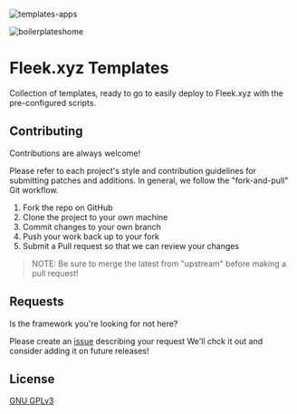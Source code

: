 ![templates-apps](https://user-images.githubusercontent.com/73345016/215175389-6a18dcf2-07fb-4929-bc3c-47e27b6fb2bb.png)

![boilerplateshome](https://user-images.githubusercontent.com/73345016/215175327-fa4c50ca-488e-4073-a304-7f00a73e5523.png)

# Fleek.xyz Templates

Collection of templates, ready to go to easily deploy to Fleek.xyz with the pre-configured scripts.

## Contributing

Contributions are always welcome!

Please refer to each project's style and contribution guidelines for submitting patches and additions. In general, we follow the "fork-and-pull" Git workflow.

1. Fork the repo on GitHub
2. Clone the project to your own machine
3. Commit changes to your own branch
4. Push your work back up to your fork
5. Submit a Pull request so that we can review your changes

> NOTE: Be sure to merge the latest from "upstream" before making a pull request!



## Requests

Is the framework you're looking for not here?

Please create an [issue](https://github.com/fleekxyz/templates/issues) describing your request We'll chck it out and consider adding it on future releases!

## License

[GNU GPLv3](https://choosealicense.com/licenses/gpl-3.0/)



